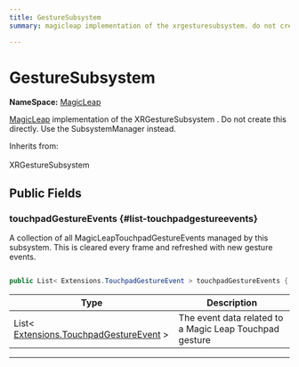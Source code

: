 ```yaml
---
title: GestureSubsystem
summary: magicleap implementation of the xrgesturesubsystem. do not create this directly. use the subsystemmanager instead. 

---
```


# GestureSubsystem



**NameSpace:** 
[MagicLeap](/unity-api/api/UnityEngine.XR.MagicLeap/UnityEngine.XR.MagicLeap.md) 


[MagicLeap](/unity-api/api/UnityEngine.XR.MagicLeap/UnityEngine.XR.MagicLeap.md) implementation of the  XRGestureSubsystem . Do not create this directly. Use the  SubsystemManager  instead.   


Inherits from: <br></br>XRGestureSubsystem




## Public Fields

### touchpadGestureEvents {#list-touchpadgestureevents}

A collection of all MagicLeapTouchpadGestureEvents managed by this subsystem. This is cleared every frame and refreshed with new gesture events. 

```csharp

public List< Extensions.TouchpadGestureEvent > touchpadGestureEvents { get; set; }

```

| Type | Description  | 
|--|--|
| List&lt; [Extensions.TouchpadGestureEvent](/unity-api/api/UnityEngine.XR.MagicLeap/GestureSubsystem/Extensions/UnityEngine.XR.MagicLeap.GestureSubsystem.Extensions.TouchpadGestureEvent.md) &gt; | The event data related to a Magic Leap Touchpad gesture  |





-----------

